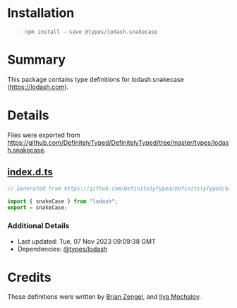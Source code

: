 # Installation
> `npm install --save @types/lodash.snakecase`

# Summary
This package contains type definitions for lodash.snakecase (https://lodash.com).

# Details
Files were exported from https://github.com/DefinitelyTyped/DefinitelyTyped/tree/master/types/lodash.snakecase.
## [index.d.ts](https://github.com/DefinitelyTyped/DefinitelyTyped/tree/master/types/lodash.snakecase/index.d.ts)
````ts
// Generated from https://github.com/DefinitelyTyped/DefinitelyTyped/blob/master/types/lodash/scripts/generate-modules.ts

import { snakeCase } from "lodash";
export = snakeCase;

````

### Additional Details
 * Last updated: Tue, 07 Nov 2023 09:09:38 GMT
 * Dependencies: [@types/lodash](https://npmjs.com/package/@types/lodash)

# Credits
These definitions were written by [Brian Zengel](https://github.com/bczengel), and [Ilya Mochalov](https://github.com/chrootsu).
